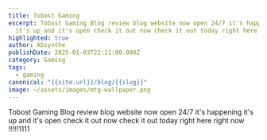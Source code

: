 ```yaml
---
title: Tobost Gaming
excerpt: Tobost Gaming Blog review blog website now open 24/7 it's happening
  it's up and it's open check it out now check it out today right here right now
highlighted: true
author: Absynthe
publishDate: 2025-01-03T22:11:00.000Z
category: Gaming
tags:
  - gaming
canonical: "{{site.url}}/blog/{{slug}}"
image: ~/assets/images/mtg-wallpaper.png
---
```

Tobost Gaming Blog review blog website now open 24/7 it's happening it's up and it's open check it out now check it out today right here right now !!!!!1111
